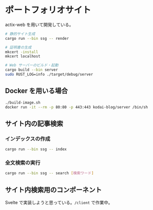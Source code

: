 # ポートフォリオサイト

actix-web を用いて開発している。

```bash
# 静的サイト生成
cargo run --bin ssg -- render

# 証明書の生成
mkcert -install
mkcert localhost

# Web サーバーのビルド・起動
cargo build --bin server
sudo RUST_LOG=info ./target/debug/server
```

## Docker を用いる場合

```bash
./build-image.sh
docker run -it --rm -p 80:80 -p 443:443 kodai-blog/server /bin/sh
```

## サイト内の記事検索

### インデックスの作成

```bash
cargo run --bin ssg -- index
```

### 全文検索の実行

```bash
cargo run --bin ssg -- search [検索ワード]
```

## サイト内検索用のコンポーネント

Svelte で実装しようと思っている。`/client` で作業中。
